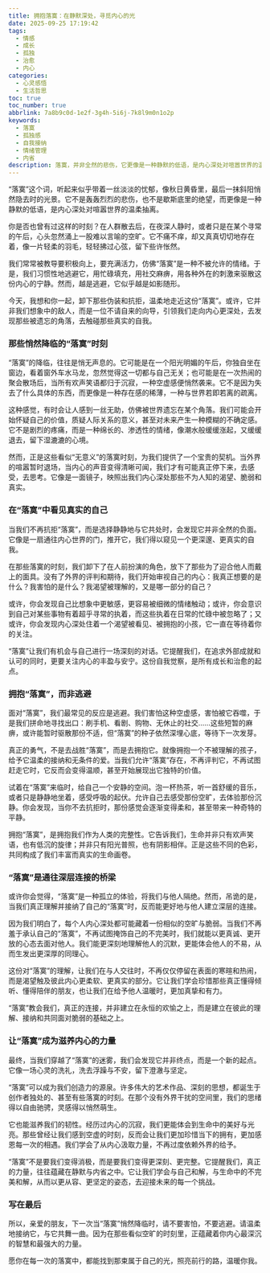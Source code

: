 ```yaml
---
title: 拥抱落寞：在静默深处，寻觅内心的光
date: 2025-09-25 17:19:42
tags:
  - 情感
  - 成长
  - 孤独
  - 治愈
  - 内心
categories:
  - 心灵感悟
  - 生活哲思
toc: true
toc_number: true
abbrlink: 7a8b9c0d-1e2f-3g4h-5i6j-7k8l9m0n1o2p
keywords:
  - 落寞
  - 孤独感
  - 自我接纳
  - 情绪管理
  - 内省
description: 落寞，并非全然的悲伤，它更像是一种静默的低语，是内心深处对喧嚣世界的温柔抽离。这篇文章将带你走进那些悄然降临的落寞时刻，学会如何在其中看见真实的自己，拥抱这份独特的感受，并将其转化为滋养内心的力量，最终在静默深处，寻觅到属于自己的那束光。
---
```


“落寞”这个词，听起来似乎带着一丝淡淡的忧郁，像秋日黄昏里，最后一抹斜阳悄然隐去时的光景。它不是轰轰烈烈的悲伤，也不是歇斯底里的绝望，而更像是一种静默的低语，是内心深处对喧嚣世界的温柔抽离。

你是否也曾有过这样的时刻？在人群散去后，在夜深人静时，或者只是在某个寻常的午后，心头忽然涌上一股难以言喻的空旷。它不痛不痒，却又真真切切地存在着，像一片轻柔的羽毛，轻轻拂过心弦，留下些许怅然。

我们常常被教导要积极向上，要充满活力，仿佛“落寞”是一种不被允许的情绪。于是，我们习惯性地逃避它，用忙碌填充，用社交麻痹，用各种外在的刺激来驱散这份内心的宁静。然而，越是逃避，它似乎越是如影随形。

今天，我想和你一起，卸下那些伪装和抗拒，温柔地走近这份“落寞”。或许，它并非我们想象中的敌人，而是一位不请自来的向导，引领我们走向内心更深处，去发现那些被遗忘的角落，去触碰那些真实的自我。

### 那些悄然降临的“落寞”时刻

“落寞”的降临，往往是悄无声息的。它可能是在一个阳光明媚的午后，你独自坐在窗边，看着窗外车水马龙，忽然觉得这一切都与自己无关；也可能是在一次热闹的聚会散场后，当所有欢声笑语都归于沉寂，一种空虚感便悄然袭来。它不是因为失去了什么具体的东西，而更像是一种存在感的稀薄，一种与世界若即若离的疏离。

这种感觉，有时会让人感到一丝无助，仿佛被世界遗忘在某个角落。我们可能会开始怀疑自己的价值，质疑人际关系的意义，甚至对未来产生一种模糊的不确定感。它不是剧烈的疼痛，而是一种绵长的、渗透性的情绪，像潮水般缓缓涨起，又缓缓退去，留下湿漉漉的心境。

然而，正是这些看似“无意义”的落寞时刻，为我们提供了一个宝贵的契机。当外界的喧嚣暂时退场，当内心的声音变得清晰可闻，我们才有可能真正停下来，去感受，去思考。它像是一面镜子，映照出我们内心深处那些不为人知的渴望、脆弱和真实。

### 在“落寞”中看见真实的自己

当我们不再抗拒“落寞”，而是选择静静地与它共处时，会发现它并非全然的负面。它像是一扇通往内心世界的门，推开它，我们得以窥见一个更深邃、更真实的自我。

在那些落寞的时刻，我们卸下了在人前扮演的角色，放下了那些为了迎合他人而戴上的面具。没有了外界的评判和期待，我们开始审视自己的内心：我真正想要的是什么？我害怕的是什么？我渴望被理解的，又是哪一部分的自己？

或许，你会发现自己比想象中更敏感，更容易被细微的情绪触动；或许，你会意识到自己对某些事物有着超乎寻常的执着，而这些执着在日常的忙碌中被忽略了；又或许，你会发现内心深处住着一个渴望被看见、被拥抱的小孩，它一直在等待着你的关注。

“落寞”让我们有机会与自己进行一场深刻的对话。它提醒我们，在追求外部成就和认可的同时，更要关注内心的丰盈与安宁。这份自我觉察，是所有成长和治愈的起点。

### 拥抱“落寞”，而非逃避

面对“落寞”，我们最常见的反应是逃避。我们害怕这种空虚感，害怕被它吞噬，于是我们拼命地寻找出口：刷手机、看剧、购物、无休止的社交……这些短暂的麻痹，或许能暂时驱散那份不适，但“落寞”的种子依然深埋心底，等待下一次发芽。

真正的勇气，不是去战胜“落寞”，而是去拥抱它。就像拥抱一个不被理解的孩子，给予它温柔的接纳和无条件的爱。当我们允许“落寞”存在，不再评判它，不再试图赶走它时，它反而会变得温顺，甚至开始展现出它独特的价值。

试着在“落寞”来临时，给自己一个安静的空间。泡一杯热茶，听一首舒缓的音乐，或者只是静静地坐着，感受呼吸的起伏。允许自己去感受那份空旷，去体验那份沉静。你会发现，当你不去抗拒时，那份感觉会逐渐变得柔和，甚至带来一种奇特的平静。

拥抱“落寞”，是拥抱我们作为人类的完整性。它告诉我们，生命并非只有欢声笑语，也有低沉的旋律；并非只有阳光普照，也有阴影相伴。正是这些不同的色彩，共同构成了我们丰富而真实的生命画卷。

### “落寞”是通往深层连接的桥梁

或许你会觉得，“落寞”是一种孤立的体验，将我们与他人隔绝。然而，吊诡的是，当我们真正理解并接纳了自己的“落寞”时，反而能更好地与他人建立深层的连接。

因为我们明白了，每个人内心深处都可能藏着一份相似的空旷与脆弱。当我们不再羞于承认自己的“落寞”，不再试图掩饰自己的不完美时，我们就能以更真诚、更开放的心态去面对他人。我们能更深刻地理解他人的沉默，更能体会他人的不易，从而生发出更深厚的同理心。

这份对“落寞”的理解，让我们在与人交往时，不再仅仅停留在表面的寒暄和热闹，而是渴望触及彼此内心更柔软、更真实的部分。它让我们学会珍惜那些真正懂得倾听、懂得陪伴的朋友，也让我们在给予他人温暖时，更加真挚和有力。

“落寞”教会我们，真正的连接，并非建立在永恒的欢愉之上，而是建立在彼此的理解、接纳和共同面对脆弱的基础之上。

### 让“落寞”成为滋养内心的力量

最终，当我们穿越了“落寞”的迷雾，我们会发现它并非终点，而是一个新的起点。它像一场心灵的洗礼，洗去浮躁与不安，留下澄澈与坚定。

“落寞”可以成为我们创造力的源泉。许多伟大的艺术作品、深刻的思想，都诞生于创作者独处的、甚至有些落寞的时刻。在那个没有外界干扰的空间里，我们的思绪得以自由驰骋，灵感得以悄然萌生。

它也能滋养我们的韧性。经历过内心的沉寂，我们更能体会到生命中的美好与光亮。那些曾经让我们感到空虚的时刻，反而会让我们更加珍惜当下的拥有，更加感恩每一次的相遇。我们学会了从内心汲取力量，不再过度依赖外界的给予。

“落寞”不是要我们变得消极，而是要我们变得更深刻、更完整。它提醒我们，真正的力量，往往蕴藏在静默与内省之中。它让我们学会与自己和解，与生命中的不完美和解，从而以更从容、更坚定的姿态，去迎接未来的每一个挑战。

### 写在最后

所以，亲爱的朋友，下一次当“落寞”悄然降临时，请不要害怕，不要逃避。请温柔地接纳它，与它共舞一曲。因为在那些看似空旷的时刻里，正蕴藏着你内心最深沉的智慧和最强大的力量。

愿你在每一次的落寞中，都能找到那束属于自己的光，照亮前行的路，温暖你我。